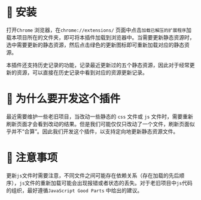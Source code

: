 # :apple: 安装
打开`Chrome` 浏览器，在`chrome://extensions/` 页面中点击`加载已解压的扩展程序`加载本项目所在的文件夹，即可将本插件加载到浏览器中。当需要更新静态资源时，选中需要更新的静态资源，然后点击绿色的更新图标即可重新加载对应的静态资源。

本插件还支持历史记录的功能，记录最近更新过的五个静态资源，因此对于经常更新的资源，可以直接在历史记录中看到对应的资源更新记录。

# :pear: 为什么要开发这个插件
最近需要维护一些老旧项目，当改动一些静态的 `css` 文件或 `js` 文件时，需要重新刷新页面才会看到改动的结果。但是我们可能仅仅只改动了一个文件，刷新页面似乎并不“合算”。因此我们开发这个插件，以支持定向地更新静态资源文件。

# :tomato: 注意事项
更新`js`文件时需要注意，不同文件之间可能存在依赖关系（存在加载的先后顺序），`js`文件的重新加载可能会出现报错或者状态的丢失。对于老旧项目中`js`代码的组织，最好遵循`JavaScript Good Parts` 中给出的建议。